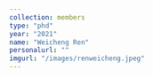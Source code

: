 ```yaml
---
collection: members
type: "phd"
year: "2021"
name: "Weicheng Ren"
personalurl: ""
imgurl: "/images/renweicheng.jpeg"
---
```

